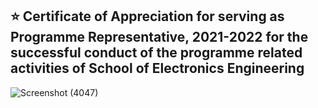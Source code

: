 ## :star: Certificate of Appreciation for serving as Programme Representative, 2021-2022 for the successful conduct of the programme related activities of School of Electronics Engineering 

![Screenshot (4047)](https://user-images.githubusercontent.com/107871742/185593827-a02a59d5-0088-4889-b4d3-c8135a846ab6.png)
